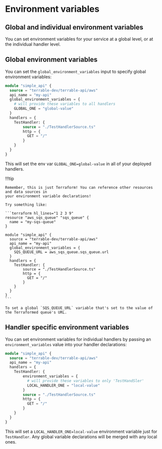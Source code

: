 # Environment variables

## Global and individual environment variables

You can set environment variables for your service at a global level, or at the individual
handler level.

## Global environment variables

You can set the `global_environment_variables` input to specify global environment variables:

```terraform hl_lines="4 5 6 7"
module "simple_api" {
  source = "terrable-dev/terrable-api/aws"
  api_name = "my-api"
  global_environment_variables = {
    # will provide these variables to all handlers
    GLOBAL_ONE = "global-value"
  }
  handlers = {
    TestHandler: {
        source = "./TestHandlerSource.ts"
        http = {
          GET = "/"
        }
    }
  }
}
```

This will set the env var `GLOBAL_ONE=global-value` in all of your deployed handlers.

!!!tip

    Remember, this is just Terraform! You can reference other resources and data sources in 
    your environment variable declarations!

    Try something like:

    ```terraform hl_lines="1 2 3 9"
    resource "aws_sqs_queue" "sqs_queue" {
      name = "my-sqs-queue"
    }

    module "simple_api" {
      source = "terrable-dev/terrable-api/aws"
      api_name = "my-api"
      global_environment_variables = {
        SQS_QUEUE_URL = aws_sqs_queue.sqs_queue.url
      }
      handlers = {
        TestHandler: {
            source = "./TestHandlerSource.ts"
            http = {
              GET = "/"
            }
        }
      }
    }
    ```

    To set a global `SQS_QUEUE_URL` variable that's set to the value of the Terraformed queue's URL.

## Handler specific environment variables

You can set environment variables for individual handlers by passing an `environment_variables`
value into your handler declarations:

```terraform hl_lines="6 7 8 9"
module "simple_api" {
  source = "terrable-dev/terrable-api/aws"
  api_name = "my-api"
  handlers = {
    TestHandler: {
        environment_variables = {
          # will provide these variables to only 'TestHandSler'
          LOCAL_HANDLER_ONE = "local-value"
        }
        source = "./TestHandlerSource.ts"
        http = {
          GET = "/"
        }
    }
  }
}
```

This will set a `LOCAL_HANDLER_ONE=local-value` environment variable just for `TestHandler`.
Any global variable declarations will be merged with any local ones.

